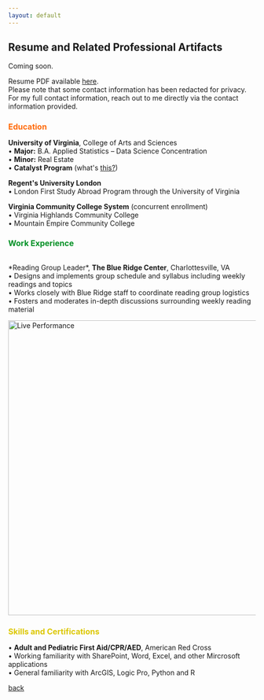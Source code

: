 ```yaml
---
layout: default
---
```


## Resume and Related Professional Artifacts

Coming soon.

<p>Resume PDF available <a href="..\assets/documents/resume_snedeker_4-25.pdf">here</a>.<br>Please note that some contact information has been redacted for privacy.<br>For my full contact information, reach out to me directly via the contact information provided.</p>

<h1 style="color:#FF6B0B; font-size:16px;">Education</h1>
<p><b>University of Virginia</b>, College of Arts and Sciences
<br>• <b>Major:</b> B.A. Applied Statistics – Data Science Concentration
<br>• <b>Minor:</b> Real Estate
<br>• <b>Catalyst Program</b> (what's <a href="https://catalyst.as.virginia.edu">this?</a>)</p>

<p><b>Regent's University London</b>
<br>• London First Study Abroad Program through the University of Virginia</p>

<p><b>Virginia Community College System</b> (concurrent enrollment)
<br>• Virginia Highlands Community College
<br>• Mountain Empire Community College</p>

<h1 style="color:#009024; font-size:16px;">Work Experience</h1>
<p>
<br>
*Reading Group Leader*, <b>The Blue Ridge Center</b>, Charlottesville, VA<br>
• Designs and implements group schedule and syllabus including weekly readings and topics<br>
• Works closely with Blue Ridge staff to coordinate reading group logistics<br>
• Fosters and moderates in-depth discussions surrounding weekly reading material
<br>
</p>

<!-- Live Performance Image -->
<img src="..\assets/img/scarletfeverone.png" alt="Live Performance" width="600">

<h1 style="color:#DCC700; font-size:16px;">Skills and Certifications</h1>
<p>
• <B>Adult and Pediatric First Aid/CPR/AED</B>, American Red Cross<br>
• Working familiarity with SharePoint, Word, Excel, and other Mircrosoft applications<br>
• General familiarity with ArcGIS, Logic Pro, Python and R
</p>


[back](./)
